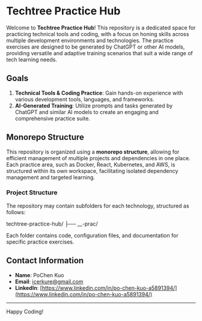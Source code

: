 # Techtree Practice Hub

Welcome to **Techtree Practice Hub**! This repository is a dedicated space for practicing technical tools and coding, with a focus on honing skills across multiple development environments and technologies. The practice exercises are designed to be generated by ChatGPT or other AI models, providing versatile and adaptive training scenarios that suit a wide range of tech learning needs.

## Goals

1. **Technical Tools & Coding Practice**: Gain hands-on experience with various development tools, languages, and frameworks.
2. **AI-Generated Training**: Utilize prompts and tasks generated by ChatGPT and similar AI models to create an engaging and comprehensive practice suite.

## Monorepo Structure

This repository is organized using a **monorepo structure**, allowing for efficient management of multiple projects and dependencies in one place. Each practice area, such as Docker, React, Kubernetes, and AWS, is structured within its own workspace, facilitating isolated dependency management and targeted learning.

### Project Structure

The repository may contain subfolders for each technology, structured as follows:

techtree-practice-hub/
├── \_\_-prac/

Each folder contains code, configuration files, and documentation for specific practice exercises.

## Contact Information

- **Name**: PoChen Kuo
- **Email**: [icerkure@gmail.com](mailto:icerkure@gmail.com)
- **LinkedIn**: [https://www.linkedin.com/in/po-chen-kuo-a5891394/](https://www.linkedin.com/in/po-chen-kuo-a5891394/)

---

Happy Coding!
